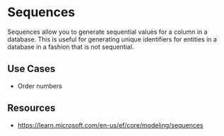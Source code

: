 # Sequences

Sequences allow you to generate sequential values for a column in a database. This is useful for generating unique identifiers for entities in a database in a fashion that is not sequential.

## Use Cases

- Order numbers

## Resources

- https://learn.microsoft.com/en-us/ef/core/modeling/sequences
